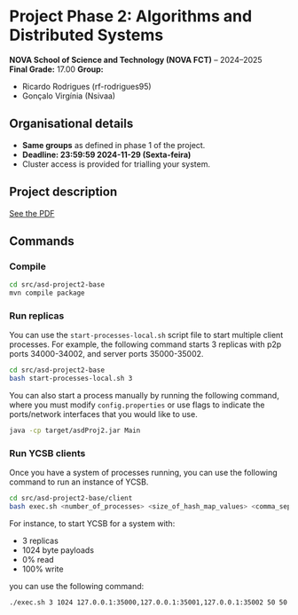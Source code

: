 # Project Phase 2: Algorithms and Distributed Systems
**NOVA School of Science and Technology (NOVA FCT)** – 2024–2025    
**Final Grade:** 17.00
**Group:** 
  - Ricardo Rodrigues (rf-rodrigues95)
  - Gonçalo Virgínia (Nsivaa)

## Organisational details

- **Same groups** as defined in phase 1 of the project.
- **Deadline: 23:59:59 2024-11-29 (Sexta-feira)**
- Cluster access is provided for trialling your system.

## Project description

[See the PDF](./docs/Project-Phase2.pdf)

## Commands

### Compile

```bash
cd src/asd-project2-base
mvn compile package
```

### Run replicas

You can use the `start-processes-local.sh` script file to start multiple client processes. For example, the following
command starts 3 replicas with p2p ports 34000-34002, and server ports 35000-35002.

```bash
cd src/asd-project2-base
bash start-processes-local.sh 3
```

You can also start a process manually by running the following command, where you must modify `config.properties` or use
flags to indicate the ports/network interfaces that you would like to use.

```bash
java -cp target/asdProj2.jar Main
```

### Run YCSB clients

Once you have a system of processes running, you can use the following command to run an instance of YCSB.

```bash
cd src/asd-project2-base/client
bash exec.sh <number_of_processes> <size_of_hash_map_values> <comma_separated_ip_addresses_and_ports> <proportion_of_reads> <proportion_of_writes>
```

For instance, to start YCSB for a system with:

- 3 replicas
- 1024 byte payloads
- 0% read
- 100% write

you can use the following command:

```bash
./exec.sh 3 1024 127.0.0.1:35000,127.0.0.1:35001,127.0.0.1:35002 50 50
```
